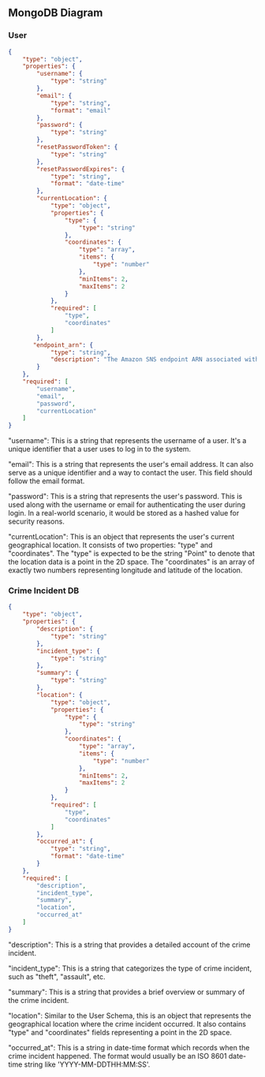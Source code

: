 ## MongoDB Diagram

### User 
```json
{
    "type": "object",
    "properties": {
        "username": {
            "type": "string"
        },
        "email": {
            "type": "string",
            "format": "email"
        },
        "password": {
            "type": "string"
        },
        "resetPasswordToken": {
            "type": "string"
        },
        "resetPasswordExpires": {
            "type": "string",
            "format": "date-time"
        },
        "currentLocation": {
            "type": "object",
            "properties": {
                "type": {
                    "type": "string"
                },
                "coordinates": {
                    "type": "array",
                    "items": {
                        "type": "number"
                    },
                    "minItems": 2,
                    "maxItems": 2
                }
            },
            "required": [
                "type",
                "coordinates"
            ]
        },
       "endpoint_arn": {
            "type": "string",
            "description": "The Amazon SNS endpoint ARN associated with the user."
        }
    },
    "required": [
        "username",
        "email",
        "password",
        "currentLocation"
    ]
}
```

"username": This is a string that represents the username of a user. It's a unique identifier that a user uses to log in to the system.

"email": This is a string that represents the user's email address. It can also serve as a unique identifier and a way to contact the user. This field should follow the email format.

"password": This is a string that represents the user's password. This is used along with the username or email for authenticating the user during login. In a real-world scenario, it would be stored as a hashed value for security reasons.

"currentLocation": This is an object that represents the user's current geographical location. It consists of two properties: "type" and "coordinates". The "type" is expected to be the string "Point" to denote that the location data is a point in the 2D space. The "coordinates" is an array of exactly two numbers representing longitude and latitude of the location.



### Crime Incident DB
```json
{
    "type": "object",
    "properties": {
        "description": {
            "type": "string"
        },
        "incident_type": {
            "type": "string"
        },
        "summary": {
            "type": "string"
        },
        "location": {
            "type": "object",
            "properties": {
                "type": {
                    "type": "string"
                },
                "coordinates": {
                    "type": "array",
                    "items": {
                        "type": "number"
                    },
                    "minItems": 2,
                    "maxItems": 2
                }
            },
            "required": [
                "type",
                "coordinates"
            ]
        },
        "occurred_at": {
            "type": "string",
            "format": "date-time"
        }
    },
    "required": [
        "description",
        "incident_type",
        "summary",
        "location",
        "occurred_at"
    ]
}
```

"description": This is a string that provides a detailed account of the crime incident.

"incident_type": This is a string that categorizes the type of crime incident, such as "theft", "assault", etc.

"summary": This is a string that provides a brief overview or summary of the crime incident.

"location": Similar to the User Schema, this is an object that represents the geographical location where the crime incident occurred. It also contains "type" and "coordinates" fields representing a point in the 2D space.

"occurred_at": This is a string in date-time format which records when the crime incident happened. The format would usually be an ISO 8601 date-time string like 'YYYY-MM-DDTHH:MM:SS'.
